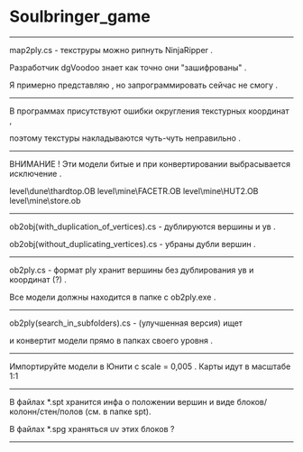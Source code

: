 # Soulbringer_game

**************************************************************************************************

map2ply.cs - текструры можно рипнуть NinjaRipper .

Разработчик dgVoodoo знает как точно они "зашифрованы" .

Я примерно представляю , но запрограммировать сейчас не смогу .

****************************************************************************************************
В программах присутствуют ошибки округления текстурных координат ,

поэтому текстуры накладываются чуть-чуть неправильно .

**************************************************************************************************

ВНИМАНИЕ ! Эти модели битые и при конвертировании выбрасывается исключение .

level\dune\thardtop.OB
level\mine\FACETR.OB
level\mine\HUT2.OB
level\mine\store.ob

**************************************************************************************************

ob2obj(with_duplication_of_vertices).cs - дублируются вершины и ув .

ob2obj(without_duplicating_vertices).cs - убраны дубли вершин .

**************************************************************************************************

ob2ply.cs - формат ply хранит вершины без дублирования ув и координат (?) .

Все модели должны находится в папке с ob2ply.exe .

**************************************************************************************************

ob2ply(search_in_subfolders).cs - (улучшенная версия) ищет

и конвертит модели прямо в папках своего уровня .

**************************************************************************************************

Импортируйте модели в Юнити с scale = 0,005 . Карты идут в масштабе 1:1

**************************************************************************************************

В файлах *.spt хранится инфа о положении вершин и виде блоков/колонн/стен/полов (см. в папке spt).

В файлах *.spg храняться uv этих блоков ?

**************************************************************************************************
